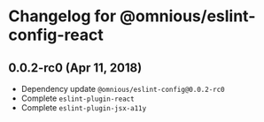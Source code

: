 # Changelog for @omnious/eslint-config-react

## 0.0.2-rc0 (Apr 11, 2018)

* Dependency update `@omnious/eslint-config@0.0.2-rc0`
* Complete `eslint-plugin-react`
* Complete `eslint-plugin-jsx-a11y`

